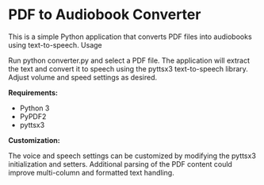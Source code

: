 # **PDF to Audiobook Converter**

This is a simple Python application that converts PDF files into audiobooks using text-to-speech.
Usage

Run python converter.py and select a PDF file. The application will extract the text and convert it to speech using the pyttsx3 text-to-speech library. Adjust volume and speed settings as desired.

**Requirements:**

   * Python 3
   * PyPDF2
   * pyttsx3


**Customization:**

The voice and speech settings can be customized by modifying the pyttsx3 initialization and setters. Additional parsing of the PDF content could improve multi-column and formatted text handling.
